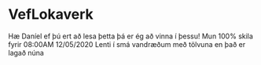 # VefLokaverk

Hæ Daníel ef þú ert að lesa þetta þá er ég að vinna í þessu!
Mun 100% skila fyrir 08:00AM 12/05/2020 
Lenti í smá vandræðum með tölvuna en það er lagað núna
